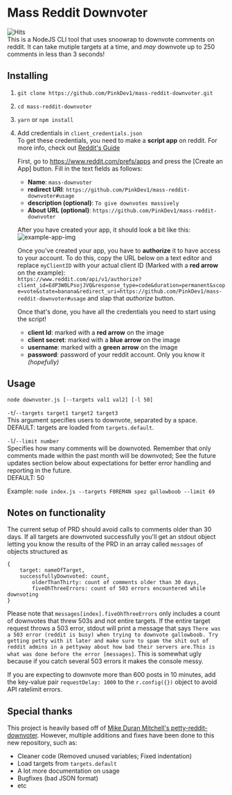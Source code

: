 # Mass Reddit Downvoter    
![Hits](https://hitcounter.pythonanywhere.com/count/tag.svg?url=https%3A%2F%2Fgithub.com%2FPinkDev1%2Fmass-reddit-downvoter)     
This is a NodeJS CLI tool that uses snoowrap to downvote comments on reddit. It can take mutiple targets at a time, and *may* downvote up to 250 comments in less than 3 seconds! 

## Installing
1. `git clone https://github.com/PinkDev1/mass-reddit-downvoter.git`
2. `cd mass-reddit-downvoter`
3. `yarn` or `npm install`
4. Add credentials in `client_credentials.json`    
	To get these credentials, you need to make a **script app** on reddit. For more info, check out [Reddit's Guide](https://github.com/reddit/reddit/wiki/OAuth2)
	
	First, go to https://www.reddit.com/prefs/apps and press the [Create an App] button. Fill in the text fields as follows:
	- **Name**: `mass-downvoter`
	- **redirect URI**: `https://github.com/PinkDev1/mass-reddit-downvoter#usage`
	- **description (optional)**: `To give downvotes massively`
	- **About URL (optional)**: `https://github.com/PinkDev1/mass-reddit-downvoter`

	After you have created your app, it should look a bit like this:
	![example-app-img](https://github.com/PinkDev1/mass-reddit-downvoter/blob/master/example-app.jpg?raw=true)

	Once you've created your app, you have to **authorize** it to have access to your account. To do this, copy the URL below on a text editor and replace `myClientID` with your actual client ID (Marked with a **red arrow** on the example):     
	`https://www.reddit.com/api/v1/authorize?client_id=EdP3W0LPsojJVQ&response_type=code&duration=permanent&scope=vote&state=banana&redirect_uri=https://github.com/PinkDev1/mass-reddit-downvoter#usage`
	and slap that *authorize* button.
	
	Once that's done, you have all the credentials you need to start using the script!
	- **client Id**: marked with a **red arrow** on the image
	- **client secret**: marked with a **blue arrow** on the image
	- **username**: marked with a **green arrow** on the image
	- **password**: password of your reddit account. Only you know it *(hopefully)*
	
## Usage

`node downvoter.js [--targets val1 val2] [-l 50]`

`-t`/`--targets target1 target2 target3`    
This argument specifies users to downvote, separated by a space.    
DEFAULT: targets are loaded from `targets.default`.

`-l`/`--limit number`    
Specifies how many comments will be downvoted.
Remember that only comments made within the past month will be downvoted; See the future updates section below about expectations for better error handling and reporting in the future.    
DEFAULT: 50

Example: `node index.js --targets F0REM4N spez gallowboob --limit 69`

## Notes on functionality
The current setup of PRD should avoid calls to comments older than 30 days. If all targets are downvoted successfully you'll get an stdout object letting you know the results of the PRD in an array called `messages` of objects structured as
```
{
	target: nameOfTarget,
	successfullyDownvoted: count,
		olderThanThirty: count of comments older than 30 days,
		fiveOhThreeErrors: count of 503 errors encountered while downvoting
}
```
Please note that `messages[index].fiveOhThreeErrors` only includes a count of downvotes that threw 503s and not entire targets. If the entire target request throws a 503 error, stdout will print a message that says `There was a 503 error (reddit is busy) when trying to downvote gallowboob. Try getting petty with it later and make sure to spam the shit out of reddit admins in a pettyway about how bad their servers are.This is what was done before the error [messages]`. This is somewhat ugly because if you catch several 503 errors it makes the console messy. 

If you are expecting to downvote more than 600 posts in 10 minutes, add the key-value pair `requestDelay: 1000` to the `r.config({})` object to avoid API ratelimit errors. 

## Special thanks

This project is heavily based off of [Mike Duran Mitchell's petty-reddit-downvoter](https://github.com/mike-duran-mitchell/petty-reddit-downvoter).
However, multiple additions and fixes have been done to this new repository, such as:

- Cleaner code (Removed unused variables; Fixed indentation)
- Load targets from `targets.default`
- A lot more documentation on usage
- Bugfixes (bad JSON format)
- etc
